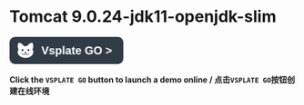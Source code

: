 # Tomcat 9.0.24-jdk11-openjdk-slim

<a href="https://www.vsplate.com/?docker-compose=https://github.com/vsplate/dcenvs/tomcat/9.0.24-jdk11-openjdk-slim"><img alt="VSPLATE GO" src="https://raw.githubusercontent.com/vsplate/images/master/vsgo_btn.png" width="200px"></a>

**Click the `VSPLATE GO` button to launch a demo online / 点击`VSPLATE GO`按钮创建在线环境**